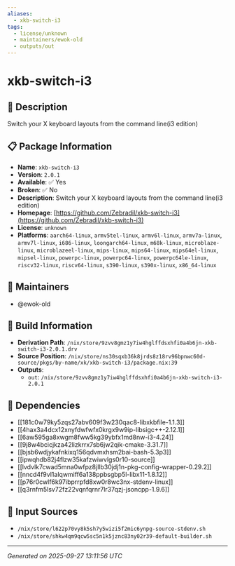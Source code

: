 ```yaml
---
aliases:
  - xkb-switch-i3
tags:
  - license/unknown
  - maintainers/ewok-old
  - outputs/out
---
```


# xkb-switch-i3

## 📝 Description

Switch your X keyboard layouts from the command line(i3 edition)

## 📋 Package Information

- **Name**: `xkb-switch-i3`
- **Version**: `2.0.1`
- **Available**: ✅ Yes
- **Broken**: ✅ No
- **Description**: Switch your X keyboard layouts from the command line(i3 edition)
- **Homepage**: [https://github.com/Zebradil/xkb-switch-i3](https://github.com/Zebradil/xkb-switch-i3)
- **License**: `unknown`
- **Platforms**: `aarch64-linux`, `armv5tel-linux`, `armv6l-linux`, `armv7a-linux`, `armv7l-linux`, `i686-linux`, `loongarch64-linux`, `m68k-linux`, `microblaze-linux`, `microblazeel-linux`, `mips-linux`, `mips64-linux`, `mips64el-linux`, `mipsel-linux`, `powerpc-linux`, `powerpc64-linux`, `powerpc64le-linux`, `riscv32-linux`, `riscv64-linux`, `s390-linux`, `s390x-linux`, `x86_64-linux`
## 👥 Maintainers

- @ewok-old


## 🔧 Build Information

- **Derivation Path**: `/nix/store/9zvv8gmz1y7iw4hglffdsxhfi0a4b6jn-xkb-switch-i3-2.0.1.drv`
- **Source Position**: `/nix/store/ns30sqxb36k8jrds8z18rv96bpnwc60d-source/pkgs/by-name/xk/xkb-switch-i3/package.nix:39`
- **Outputs**:
  - `out`:  `/nix/store/9zvv8gmz1y7iw4hglffdsxhfi0a4b6jn-xkb-switch-i3-2.0.1`

## 🔗 Dependencies

- [[181c0w79ky5zqs27abv609f3w230qac8-libxkbfile-1.1.3]]
- [[4hax3a4dcx12xnyfdwfwfx0krgx9w9ip-libsigc++-2.12.1]]
- [[6aw595ga8xwgm8fww5kg39ybfx1md8nw-i3-4.24]]
- [[9j8w4bcicjkza42lizkrrx7sb6jw2qik-cmake-3.31.7]]
- [[bjsb6wdjykafnkixq156qdvmxhsm2bai-bash-5.3p3]]
- [[ipwqhdb82j4flzw35kafzwiwvlgs0r10-source]]
- [[lvdvlk7cwad5mna0wfpz8jllb30jdj1n-pkg-config-wrapper-0.29.2]]
- [[nncd4f9vl1alqwmiff6a138ppbsgbp5l-libx11-1.8.12]]
- [[p76r0cwlf6k97ibprrpfd8xw0r8wc3nx-stdenv-linux]]
- [[q3rnfm5lsv72fz22vqnfqrnr7lr37qzj-jsoncpp-1.9.6]]

## 📁 Input Sources

- `/nix/store/l622p70vy8k5sh7y5wizi5f2mic6ynpg-source-stdenv.sh`
- `/nix/store/shkw4qm9qcw5sc5n1k5jznc83ny02r39-default-builder.sh`

---
*Generated on 2025-09-27 13:11:56 UTC*
